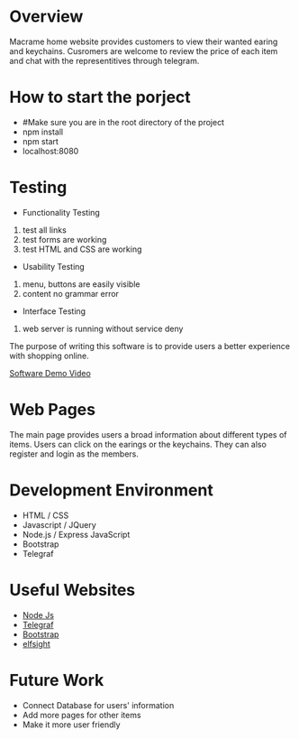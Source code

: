 # Overview

Macrame home website provides customers to view their wanted earing and keychains. Cusromers are welcome to review the price of each item and chat with the representitives through telegram. 

# How to start the porject
- #Make sure you are in the root directory of the project
- npm install
- npm start
- localhost:8080

# Testing
- Functionality Testing
1. test all links
2. test forms are working
3. test HTML and CSS are working

- Usability Testing 
1. menu, buttons are easily visible
2. content no grammar error

- Interface Testing
1. web server is running without service deny


The purpose of writing this software is to provide users a better experience with shopping online.


[Software Demo Video](http://youtube.link.goes.here)

# Web Pages

The main page provides users a broad information about different types of items. Users can click on the earings or the keychains. They can also register and login as the members. 

# Development Environment

- HTML / CSS
- Javascript / JQuery
- Node.js / Express JavaScript
- Bootstrap 
- Telegraf

# Useful Websites

* [Node Js](https://nodejs.dev/learn/how-to-install-nodejs)
* [Telegraf](https://telegraf.js.org/v3#/)
* [Bootstrap](https://getbootstrap.com/)
* [elfsight](https://elfsight.com/telegram-chat-widget/?utm_source=websites&utm_medium=youtube&utm_campaign=widget-platform-videos&utm_content=telegram-chat-widget-html&utm_term=description-1#demo)

# Future Work

* Connect Database for users' information
* Add more pages for other items 
* Make it more user friendly

